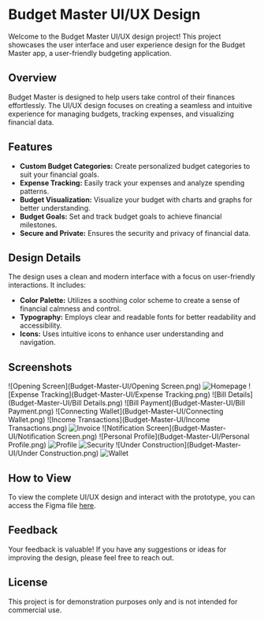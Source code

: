 # Budget Master UI/UX Design

Welcome to the Budget Master UI/UX design project! This project showcases the user interface and user experience design for the Budget Master app, a user-friendly budgeting application.

## Overview

Budget Master is designed to help users take control of their finances effortlessly. The UI/UX design focuses on creating a seamless and intuitive experience for managing budgets, tracking expenses, and visualizing financial data.

## Features

- **Custom Budget Categories:** Create personalized budget categories to suit your financial goals.
- **Expense Tracking:** Easily track your expenses and analyze spending patterns.
- **Budget Visualization:** Visualize your budget with charts and graphs for better understanding.
- **Budget Goals:** Set and track budget goals to achieve financial milestones.
- **Secure and Private:** Ensures the security and privacy of financial data.

## Design Details

The design uses a clean and modern interface with a focus on user-friendly interactions. It includes:

- **Color Palette:** Utilizes a soothing color scheme to create a sense of financial calmness and control.
- **Typography:** Employs clear and readable fonts for better readability and accessibility.
- **Icons:** Uses intuitive icons to enhance user understanding and navigation.

## Screenshots

![Opening Screen](Budget-Master-UI/Opening Screen.png)
![Homepage](Budget-Master-UI/Homepage.png)
![Expense Tracking](Budget-Master-UI/Expense Tracking.png)
![Bill Details](Budget-Master-UI/Bill Details.png)
![Bill Payment](Budget-Master-UI/Bill Payment.png)
![Connecting Wallet](Budget-Master-UI/Connecting Wallet.png)
![Income Transactions](Budget-Master-UI/Income Transactions.png)
![Invoice](Budget-Master-UI/Invoice.png)
![Notification Screen](Budget-Master-UI/Notification Screen.png)
![Personal Profile](Budget-Master-UI/Personal Profile.png)
![Profile](Budget-Master-UI/Profile.png)
![Security](Budget-Master-UI/Security.png)
![Under Construction](Budget-Master-UI/Under Construction.png)
![Wallet](Budget-Master-UI/Wallet.png)

## How to View

To view the complete UI/UX design and interact with the prototype, you can access the Figma file [here](https://www.figma.com/file/Drjb3v8aA2yM2HpRjCWnkg/Budget-Master-UI?type=design&node-id=0%3A1&mode=design&t=F35WUJwcEL4Pd2Z1-1).

## Feedback

Your feedback is valuable! If you have any suggestions or ideas for improving the design, please feel free to reach out.

## License

This project is for demonstration purposes only and is not intended for commercial use.

